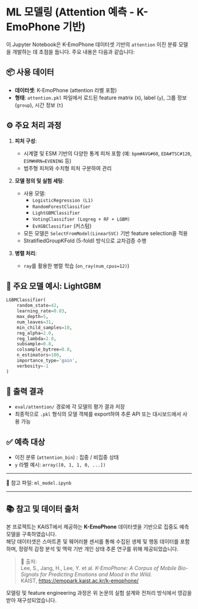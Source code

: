 # ML 모델링 (Attention 예측 - K-EmoPhone 기반)

이 Jupyter Notebook은 K-EmoPhone 데이터셋 기반의 `attention` 이진 분류 모델을 개발하는 데 초점을 둡니다. 주요 내용은 다음과 같습니다:

## 📦 사용 데이터
- **데이터셋**: K-EmoPhone (attention 라벨 포함)
- **형태**: `attention.pkl` 파일에서 로드된 feature matrix (`X`), label (`y`), 그룹 정보 (`group`), 시간 정보 (`t`)

## ⚙️ 주요 처리 과정
1. **피처 구성**:
   - 시계열 및 ESM 기반의 다양한 통계 피처 포함 (예: `bpm#AVG#60`, `EDA#TSC#120`, `ESM#HRN=EVENING` 등)
   - 범주형 피처와 수치형 피처 구분하여 관리

2. **모델 정의 및 실험 세팅**:
   - 사용 모델:
     - `LogisticRegression (L1)`
     - `RandomForestClassifier`
     - `LightGBMClassifier`
     - `VotingClassifier (Logreg + RF + LGBM)`
     - `EvXGBClassifier` (커스텀)
   - 모든 모델은 `SelectFromModel(LinearSVC)` 기반 feature selection을 적용
   - StratifiedGroupKFold (5-fold) 방식으로 교차검증 수행

3. **병렬 처리**:
   - `ray`를 활용한 병렬 학습 (`on_ray(num_cpus=12)`)

## 🧠 주요 모델 예시: LightGBM
```python
LGBMClassifier(
    random_state=42,
    learning_rate=0.03,
    max_depth=5,               
    num_leaves=31,              
    min_child_samples=10,     
    reg_alpha=2.0,
    reg_lambda=2.0,
    subsample=0.8,
    colsample_bytree=0.8,
    n_estimators=100,
    importance_type='gain',
    verbosity=-1               
)
```

## 💾 출력 결과
- `eval/attention/` 경로에 각 모델의 평가 결과 저장
- 최종적으로 `.pkl` 형식의 모델 객체를 export하여 추론 API 또는 대시보드에서 사용 가능

## ✅ 예측 대상
- 이진 분류 (`attention_bin`) : 집중 / 비집중 상태
- `y` 라벨 예시: `array([0, 1, 1, 0, ...])`

---

📁 참고 파일: `ml_model.ipynb`

---

## 📚 참고 및 데이터 출처

본 프로젝트는 KAIST에서 제공하는 **K-EmoPhone** 데이터셋을 기반으로 집중도 예측 모델을 구축하였습니다.  
해당 데이터셋은 스마트폰 및 웨어러블 센서를 통해 수집된 생체 및 행동 데이터를 포함하며, 정량적 감정 분석 및 맥락 기반 개인 상태 추론 연구를 위해 제공되었습니다.

> 📌 출처:  
> Lee, S., Jang, H., Lee, Y. et al. *K-EmoPhone: A Corpus of Mobile Bio-Signals for Predicting Emotions and Mood in the Wild.*  
> KAIST, https://emopark.kaist.ac.kr/k-emophone/

모델링 및 feature engineering 과정은 위 논문의 실험 설계와 전처리 방식에서 영감을 받아 재구성되었습니다.
